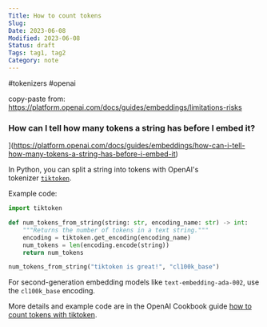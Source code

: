 ```yaml
---
Title: How to count tokens
Slug: 
Date: 2023-06-08
Modified: 2023-06-08
Status: draft
Tags: tag1, tag2
Category: note
---
```

#tokenizers #openai 

copy-paste from: https://platform.openai.com/docs/guides/embeddings/limitations-risks

### How can I tell how many tokens a string has before I embed it?

](https://platform.openai.com/docs/guides/embeddings/how-can-i-tell-how-many-tokens-a-string-has-before-i-embed-it)

In Python, you can split a string into tokens with OpenAI's tokenizer [`tiktoken`](https://github.com/openai/tiktoken).

Example code:

```python
import tiktoken

def num_tokens_from_string(string: str, encoding_name: str) -> int:
    """Returns the number of tokens in a text string."""
    encoding = tiktoken.get_encoding(encoding_name)
    num_tokens = len(encoding.encode(string))
    return num_tokens

num_tokens_from_string("tiktoken is great!", "cl100k_base")
```

For second-generation embedding models like `text-embedding-ada-002`, use the `cl100k_base` encoding.

More details and example code are in the OpenAI Cookbook guide [how to count tokens with tiktoken](https://github.com/openai/openai-cookbook/blob/main/examples/How_to_count_tokens_with_tiktoken.ipynb).